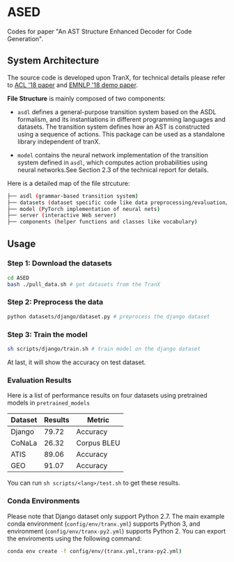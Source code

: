 # ASED

Codes for paper "An AST Structure Enhanced Decoder for Code Generation".

## System Architecture

The source code is developed upon TranX,
for technical details please refer to [ACL '18 paper](https://arxiv.org/abs/1806.07832) and [EMNLP '18 demo paper](https://arxiv.org/abs/1810.02720). 

**File Structure** is mainly composed of two components: 

* `asdl` defines a general-purpose transition system based on the ASDL formalism, and its instantiations in different programming languages and datasets. The transition system defines how an AST is constructed using a sequence of actions. This package can be used as a standalone library independent of tranX.

* `model` contains the neural network implementation of the transition system defined in `asdl`, which computes action probabilities using neural networks.See Section 2.3 of the technical report for details.

Here is a detailed map of the file strcuture:
```bash
├── asdl (grammar-based transition system)
├── datasets (dataset specific code like data preprocessing/evaluation/etc.)
├── model (PyTorch implementation of neural nets)
├── server (interactive Web server)
├── components (helper functions and classes like vocabulary)
```

## Usage
### Step 1: Download the datasets
```bash
cd ASED
bash ./pull_data.sh # get datasets from the TranX
```

### Step 2: Preprocess the data
```bash
python datasets/django/dataset.py # preprocess the django dataset 
```

### Step 3: Train the model
```bash
sh scripts/django/train.sh # train model on the django dataset 
```
At last, it will show the accuracy on test dataset.

### Evaluation Results
Here is a list of performance results on four datasets using pretrained models in `pretrained_models`

| Dataset | Results      | Metric             |
| ------- | ------------ | ------------------ |
| Django  | 79.72        | Accuracy           |
| CoNaLa  | 26.32        | Corpus BLEU        |
| ATIS    | 89.06         | Accuracy           |
| GEO     | 91.07         | Accuracy           |

You can run `sh scripts/<lang>/test.sh` to get these results.

### Conda Environments

Please note that 
Django dataset only support Python 2.7.
The main example conda environment (`config/env/tranx.yml`) supports Python 3, and
environment (`config/env/tranx-py2.yml`) supports Python 2.
You can export the enviroments using the following command:

```bash
conda env create -f config/env/(tranx.yml,tranx-py2.yml)
```


